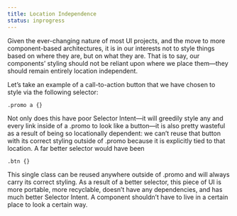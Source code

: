 ```yaml
---
title: Location Independence
status: inprogress
---
```


Given the ever-changing nature of most UI projects, and the move to more component-based architectures, it is in our interests not to style things based on where they are, but on what they are. That is to say, our components’ styling should not be reliant upon where we place them—they should remain entirely location independent.

Let’s take an example of a call-to-action button that we have chosen to style via the following selector:

```
.promo a {}
```

Not only does this have poor Selector Intent—it will greedily style any and every link inside of a .promo to look like a button—it is also pretty wasteful as a result of being so locationally dependent: we can’t reuse that button with its correct styling outside of .promo because it is explicitly tied to that location. A far better selector would have been

```
.btn {}
```

This single class can be reused anywhere outside of .promo and will always carry its correct styling. As a result of a better selector, this piece of UI is more portable, more recyclable, doesn’t have any dependencies, and has much better Selector Intent. A component shouldn’t have to live in a certain place to look a certain way.
